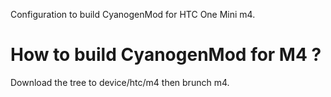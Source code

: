 Configuration to build CyanogenMod for HTC One Mini m4.

# How to build CyanogenMod for M4 ?

Download the tree to device/htc/m4 then brunch m4.
